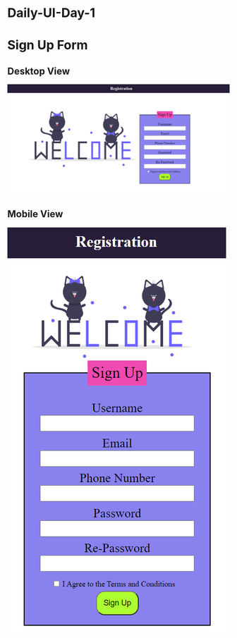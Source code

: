 # Daily-UI-Day-1
<h1>Sign Up Form</h1>
<h2>Desktop View</h2>
<img src="desktopView.png"><br>
<h2>Mobile View</h2>
<img src="mobileView.png"><br>
